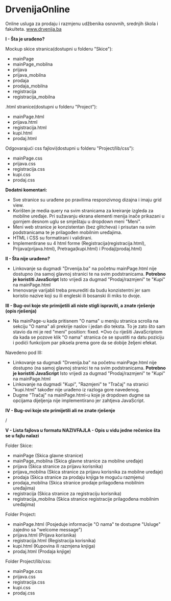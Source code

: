 # DrvenijaOnline
Online usluga za prodaju i razmjenu udžbenika osnovnih, srednjih škola i fakulteta.
www.drvenija.ba

**I  - Šta je urađeno?**

Mockup skice stranica(dostupni u folderu "Skice"):
  * mainPage
  * mainPage_mobilna
  * prijava
  * prijava_mobilna
  * prodaja
  * prodaja_mobilna
  * registracija
  * registracija_mobilna

.html stranice(dostupni u folderu "Project"):
  * mainPage.html
  * prijava.html
  * registracija.html
  * kupi.html
  * prodaj.html
 
Odgovarajući css fajlovi(dostupni u folderu "Project/lib/css"):
  * mainPage.css
  * prijava.css
  * registracija.css
  * kupi.css
  * prodaj.css
  
**Dodatni komentari:**
  * Sve stranice su urađene po pravilima responzivnog dizajna i imaju grid view.
  * Korišten je media query na svim stranicama za kreiranje izgleda za mobilne uređaje. Pri sužavanju ekrana elementi menija inače prikazani u gornjem desnom uglu se smještaju u dropdown meni "Meni".
  * Meni web stranice je konzistentan (bez glitcheva) i prisutan na svim podstranicama te je prilagođen mobilnim uređajima.
  * HTML i CSS su formatirani i validirani.
  * Implementirane su 4 html  forme (Registracija(registracija.html), Prijava(prijava.html), Pretraga(kupi.html) i Prodaj(prodaj.html)
  
**II  - Šta nije urađeno?**
  * Linkovanje sa dugmadi "Drvenija.ba" na početnu mainPage.html nije dostupno (na samoj glavnoj stranici te na svim podstranicama. **Potrebno je koristiti JavaScript** Isto vrijedi za dugmad "Prodaj/razmjeni" te "Kupi" na mainPage.html
  * Imenovanje varijabli treba preurediti da budu konzistentni jer sam koristio nazive koji su ili engleski ili bosanski ili miks to dvoje.

**III - Bug-ovi koje ste primijetili ali niste stigli ispraviti, a znate rješenje (opis rješenja)**
  * Na mainPage-u kada pritisnem "O nama" u meniju stranica scrolla na sekciju "O nama" ali prekrije naslov i jedan dio teksta. To je zato što sam stavio da mi je red "meni" position: fixed. *Ovo ću riješiti JavaScriptom da kada se pozove klik "O nama" stranica će se spustiti na datu poziciju i podići funkcijom par piksela prema gore da se dobije željeni efekat.

Navedeno pod III:
  * Linkovanje sa dugmadi "Drvenija.ba" na početnu mainPage.html nije dostupno (na samoj glavnoj stranici te na svim podstranicama. **Potrebno je koristiti JavaScript** Isto vrijedi za dugmad "Prodaj/razmjeni" te "Kupi" na mainPage.html
  * Linkovanje na dugmadi "Kupi", "Razmjeni" te "Tračaj" na stranici "kupi.html" također nije urađeno iz razloga gore navedenog.
  * Dugme "Tračaj" na mainPage.html-u koje je dropdown dugme sa opcijama dijeljenja nije implementirano jer zahtjeva JavaScript.

**IV  - Bug-ovi koje ste primijetili ali ne znate rješenje**

/

**V  - Lista fajlova u formatu NAZIVFAJLA - Opis u vidu jedne rečenice šta se u fajlu nalazi**

Folder Skice:
  * mainPage (Skica glavne stranice)
  * mainPage_mobilna (Skica glavne stranice za mobilne uređaje)
  * prijava (Skica stranice za prijavu korisnika)
  * prijava_mobilna (Skica stranice za prijavu korisnika za mobilne uređaje)
  * prodaja (Skica stranice za prodaju knjiga te moguću razmjenu)
  * prodaja_mobilna (Skica stranice prodaje prilagođena mobilnim uređajima)
  * registracija (Skica stranice za registraciju korisnika)
  * registracija_mobilna (Skica stranice registracije prilagođena mobilnim uređajima)

Folder Project:
  * mainPage.html (Posjeduje informacije "O nama" te dostupne "Usluge" zajedno sa "welcome message")
  * prijava.html (Prijava korisnika)
  * registracija.html (Registracija korisnika)
  * kupi.html (Kupovina ili razmjena knjiga)
  * prodaj.html (Prodaja knjige)
 
Folder Project/lib/css:
  * mainPage.css
  * prijava.css
  * registracija.css
  * kupi.css
  * prodaj.css

